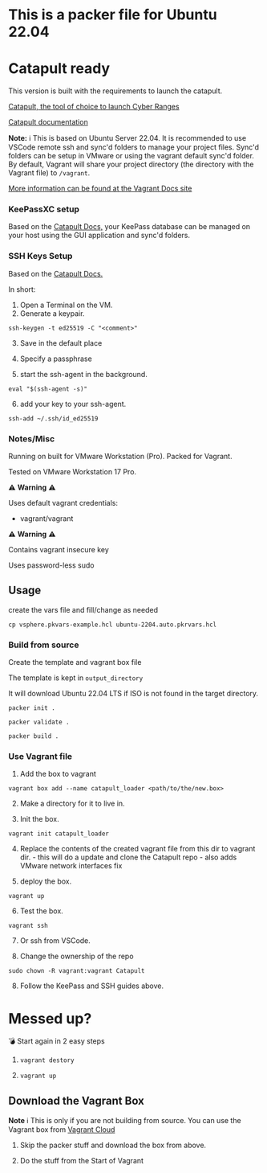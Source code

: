 # This is a packer file for Ubuntu 22.04

# Catapult ready

This version is built with the requirements to launch the catapult.

[Catapult, the tool of choice to launch Cyber Ranges](https://github.com/ClarifiedSecurity/catapult)

[Catapult documentation](https://clarifiedsecurity.github.io/catapult-docs/catapult/02-how-to-use/)

**Note:** :information_source: This is based on Ubuntu Server 22.04. It is recommended to use VSCode remote ssh and sync'd folders to manage your project files.
Sync'd folders can be setup in VMware or using the vagrant default sync'd folder. 
By default, Vagrant will share your project directory (the directory with the Vagrant file) to `/vagrant`.

[More information can be found at the Vagrant Docs site](https://developer.hashicorp.com/vagrant/docs/synced-folders)

### KeePassXC setup

Based on the [Catapult Docs,](https://clarifiedsecurity.github.io/catapult-docs/catapult/90-set-up-keepass/0) your KeePass database can be managed on your
host using the GUI application and sync'd folders.

### SSH Keys Setup

Based on the [Catapult Docs.](https://clarifiedsecurity.github.io/catapult-docs/catapult/91-generate-ssh-keypair/)

In short:

1. Open a Terminal on the VM.
2. Generate a keypair.

`ssh-keygen -t ed25519 -C "<comment>"`

3. Save in the default place
4. Specify a passphrase

5. start the ssh-agent in the background.

`eval "$(ssh-agent -s)"`

6. add your key to your ssh-agent.

`ssh-add ~/.ssh/id_ed25519`


### Notes/Misc 

Running on built for VMware Workstation (Pro).
Packed for Vagrant.

Tested on VMware Workstation 17 Pro.

:warning: **Warning** :warning:


Uses default vagrant credentials:

 - vagrant/vagrant

:warning: **Warning** :warning:


 Contains vagrant insecure key

Uses password-less sudo

## Usage 

create the vars file and fill/change as needed

`cp vsphere.pkvars-example.hcl ubuntu-2204.auto.pkrvars.hcl`

### Build from source

Create the template and vagrant box file

The template is kept in `output_directory`

It will download Ubuntu 22.04 LTS if ISO is not found in the target directory.

`packer init .`

`packer validate .`

`packer build .`

### Use Vagrant file

1. Add the box to vagrant

`vagrant box add --name catapult_loader <path/to/the/new.box>`

2. Make a directory for it to live in.

3. Init the box.

`vagrant init catapult_loader`

4. Replace the contents of the created vagrant file from this dir to vagrant dir.
        - this will do a update and clone the Catapult repo
        - also adds VMware network interfaces fix

5. deploy the box.

`vagrant up`

6. Test the box.

`vagrant ssh`

7. Or ssh from VSCode.

8. Change the ownership of the repo

`sudo chown -R vagrant:vagrant Catapult`

8. Follow the KeePass and SSH guides above.

# Messed up?

:bomb: Start again in 2 easy steps

1. `vagrant destory`

2. `vagrant up`

## Download the Vagrant Box

**Note** :information_source: This is only if you are not building from source. You can use the Vagrant box from
[Vagrant Cloud](https://app.vagrantup.com/g0nk-bot/boxes/catapult_loader)

1. Skip the packer stuff and download the box from above.

2. Do the stuff from the Start of Vagrant